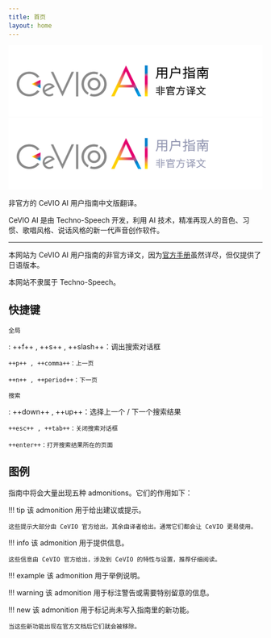 ```yaml
---
title: 首页
layout: home
---
```


![header](intro/images/header_image_title.png#only-light)
![header](intro/images/header_image_title_dark.png#only-dark)

非官方的 CeVIO AI 用户指南中文版翻译。

CeVIO AI 是由 Techno-Speech 开发，利用 AI 技术，精准再现人的音色、习惯、歌唱风格、说话风格的新一代声音创作软件。

---

本网站为 CeVIO AI 用户指南的非官方译文，因为[官方手册](https://cevio.jp/guide/cevio_ai/)虽然详尽，但仅提供了日语版本。

本网站不隶属于 Techno-Speech。

## 快捷键

`全局`

:   ++f++ , ++s++ , ++slash++：调出搜索对话框

    ++p++ , ++comma++：上一页

    ++n++ , ++period++：下一页

`搜索`

:   ++down++ , ++up++：选择上一个 / 下一个搜索结果

    ++esc++ , ++tab++：关闭搜索对话框

    ++enter++：打开搜索结果所在的页面

## 图例

指南中将会大量出现五种 admonitions。它们的作用如下：

!!! tip
    该 admonition 用于给出建议或提示。
    
    这些提示大部分由 CeVIO 官方给出，其余由译者给出。通常它们都会让 CeVIO 更易使用。

!!! info
    该 admonition 用于提供信息。
    
    这些信息由 CeVIO 官方给出，涉及到 CeVIO 的特性与设置，推荐仔细阅读。

!!! example
    该 admonition 用于举例说明。

!!! warning
    该 admonition 用于标注警告或需要特别留意的信息。

!!! new
    该 admonition 用于标记尚未写入指南里的新功能。

    当这些新功能出现在官方文档后它们就会被移除。

<!-- ## 免责声明

> お客様が当サイトからリンクが張られている第三者のウェブサイト、または当サイトへリンクを張っている第三者のウェブサイトから取得された各種情報のご利用によって生じたいかなる損害についても責任を負いません。
>
> 对于用户使用从本网站链接的第三方网站或与本网站链接的第三方网站获得的信息而引起的任何损失或损害，本站不承担任何责任。 -->
